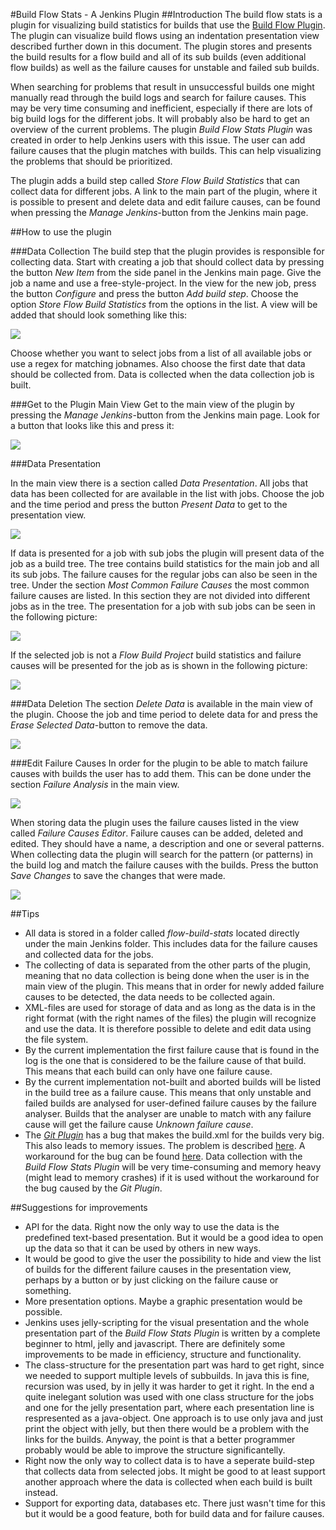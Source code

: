#Build Flow Stats - A Jenkins Plugin 
##Introduction
The build flow stats is a plugin for visualizing build statistics for builds that use the [Build Flow Plugin](https://wiki.jenkins-ci.org/display/JENKINS/Build+Flow+Plugin). The plugin can visualize build flows using an indentation presentation view described further down in this document. The plugin stores and presents the build results for a flow build and all of its sub builds (even additional flow builds) as well as the failure causes for unstable and failed sub builds.

When searching for problems that result in unsuccessful builds one might manually read through the build logs and search for failure causes. This may be very time consuming and inefficient, especially if there are lots of big build logs for the different jobs. It will probably also be hard to get an overview of the current problems. The plugin _Build Flow Stats Plugin_ was created in order to help Jenkins users with this issue. The user can add failure causes that the plugin matches with builds. This can help visualizing the problems that should be prioritized.

The plugin adds a build step called _Store Flow Build Statistics_ that can collect data for different jobs. A link to the main part of the plugin, where it is possible to present and delete data and edit failure causes, can be found when pressing the _Manage Jenkins_-button from the Jenkins main page.

##How to use the plugin

###Data Collection
The build step that the plugin provides is responsible for collecting data. Start with creating a job that should collect data by pressing the button _New Item_ from the side panel in the Jenkins main page. Give the job a name and use a free-style-project. In the view for the new job, press the button _Configure_ and press the button _Add build step_. Choose the option _Store Flow Build Statistics_ from the options in the list. A view will be added that should look something like this:

![](http://i.imgur.com/CvcDebZ.png)

Choose whether you want to select jobs from a list of all available jobs or use a regex for matching jobnames. Also choose the first date that data should be collected from. Data is collected when the data collection job is built. 

###Get to the Plugin Main View
Get to the main view of the plugin by pressing the _Manage Jenkins_-button from the Jenkins main page. Look for a button that looks like this and press it:

![](http://i.imgur.com/HpcFVPS.jpg)

###Data Presentation

In the main view there is a section called _Data Presentation_. All jobs that  data has been collected for are available in the list with jobs. Choose the job and the time period and press the button _Present Data_ to get to the presentation view.

![]( http://i.imgur.com/dcHAZAf.jpg) 

If data is presented for a job with sub jobs the plugin will present data of the job as a build tree. The tree contains build statistics for the main job and all its sub jobs. The failure causes for the regular jobs can also be seen in the tree. Under the section _Most Common Failure Causes_ the most common failure causes are listed. In this section they are not divided into different jobs as in the tree. The presentation for a job with sub jobs can be seen in the following picture:

![](http://i.imgur.com/RR7b3gQ.jpg)

If the selected job is not a _Flow Build Project_ build statistics and failure causes will be presented for the job as is shown in the following picture:

![](http://i.imgur.com/odp3T8g.jpg)

###Data Deletion
The section _Delete Data_ is available in the main view of the plugin. Choose the job and time period to delete data for and press the _Erase Selected Data_-button to remove the data.

![](http://i.imgur.com/cDoFijE.jpg)

###Edit Failure Causes 
In order for the plugin to be able to match failure causes with builds the user has to add them. This can be done under the section _Failure Analysis_ in the main view.

![](http://i.imgur.com/xx5a723.jpg)

When storing data the plugin uses the failure causes listed in the view called _Failure Causes Editor_. Failure causes can be added, deleted and edited. They should have a name, a description and one or several patterns. When collecting data the plugin will search for the pattern (or patterns) in the build log and match the failure causes with the builds. Press the button _Save Changes_ to save the changes that were made.

![](http://i.imgur.com/wiiRtvx.jpg)

##Tips
* All data is stored in a folder called _flow-build-stats_ located directly under the main Jenkins folder. This includes data for the failure causes and collected data for the jobs.
* The collecting of data is separated from the other parts of the plugin, meaning that no data collection is being done when the user is in the main view of the plugin. This means that in order for newly added failure causes to be detected, the data needs to be collected again.
* XML-files are used for storage of data and as long as the data is in the right format (with the right names of the files) the plugin will recognize and use the data. It is therefore possible to delete and edit data using the file system.
* By the current implementation the first failure cause that is found in the log is the one that is considered to be the failure cause of that build. This means that each build can only have one failure cause.
* By the current implementation not-built and aborted builds will be listed in the build tree as a failure cause. This means that only unstable and failed builds are analysed for user-defined failure causes by the failure analyser. Builds that the analyser are unable to match with any failure cause will get the failure cause _Unknown failure cause_.
* The [_Git Plugin_](https://wiki.jenkins-ci.org/display/JENKINS/Git+Plugin) has a bug that makes the build.xml for the builds very big. This also leads to memory issues. The problem is described [here](https://issues.jenkins-ci.org/browse/JENKINS-19022). A workaround for the bug can be found [here](http://scriptlerweb.appspot.com/script/show/326001). Data collection with the _Build Flow Stats Plugin_ will be very time-consuming and memory heavy (might lead to memory crashes) if it is used without the workaround for the bug caused by the _Git Plugin_.

##Suggestions for improvements
* API for the data. Right now the only way to use the data is the predefined text-based presentation. But it would be a good idea to open up the data so that it can be used by others in new ways.
* It would be good to give the user the possibility to hide and view the list of builds for the different failure causes in the presentation view, perhaps by a button or by just clicking on the failure cause or something. 
* More presentation options. Maybe a graphic presentation would be possible.
* Jenkins uses jelly-scripting for the visual presentation and the whole presentation part of the _Build Flow Stats Plugin_ is written by a complete beginner to html, jelly and javascript. There are definitely some improvements to be made in efficiency, structure and functionality.
* The class-structure for the presentation part was hard to get right, since we needed to support multiple levels of subbuilds. In java this is fine, recursion was used, by in jelly it was harder to get it right. In the end a quite inelegant solution was used with one class structure for the jobs and one for the jelly presentation part, where each presentation line is respresented as a java-object. One approach is to use only java and just print the object with jelly, but then there would be a problem with the links for the builds. Anyway, the point is that a better programmer probably would be able to improve the structure significantelly. 
* Right now the only way to collect data is to have a seperate build-step that collects data from selected jobs. It might be good to at least support another approach where the data is collected when each build is built instead.
* Support for exporting data, databases etc. There just wasn't time for this but it would be a good feature, both for build data and for failure causes.
